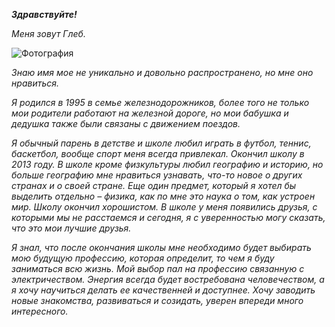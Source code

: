 ___Здравствуйте!___
 
_Меня зовут Глеб._ 

 ![Фотография](https://flomaster.top/uploads/posts/2023-01/1673978368_flomaster-club-p-risunok-beseda-vkontakte-8.jpg)

_Знаю имя мое не уникально и довольно распространено, но мне оно нравиться._ 
 
_Я родился в 1995 в семье железнодорожников, более того не только мои родители работают на железной дороге, но мои бабушка и дедушка также были связаны с движением поездов._ 
 
_Я обычный парень в детстве и школе любил играть в футбол, теннис, баскетбол, вообще спорт меня всегда привлекал. Окончил школу в 2013 году. В школе кроме физкультуры любил географию и историю, но больше географию мне нравиться узнавать, что-то новое о других странах и о своей стране. Еще один предмет, который я хотел бы выделить отдельно – физика, как по мне это наука о том, как устроен мир. Школу окончил хорошистом. В школе у меня появились друзья, с которыми мы не расстаемся и сегодня, я с уверенностью могу сказать, что это мои лучшие друзья._
 
_Я знал, что после окончания школы мне необходимо будет выбирать мою будущую профессию, которая определит, то чем я буду заниматься всю жизнь. Мой выбор пал на профессию связанную с электричеством. Энергия всегда будет востребована человечеством, а я хочу научиться делать ее качественней и доступнее. Хочу заводить новые знакомства, развиваться и созидать, уверен впереди много интересного._